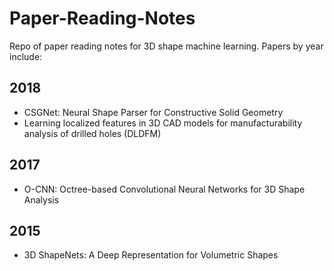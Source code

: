 # Paper-Reading-Notes
Repo of paper reading notes for 3D shape machine learning. Papers by year include:

## 2018
- CSGNet: Neural Shape Parser for Constructive Solid Geometry
- Learning localized features in 3D CAD models for manufacturability analysis of drilled holes (DLDFM)

## 2017
- O-CNN: Octree-based Convolutional Neural Networks for 3D Shape Analysis

## 2015
- 3D ShapeNets: A Deep Representation for Volumetric Shapes
